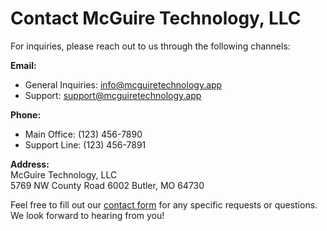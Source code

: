 # Contact McGuire Technology, LLC

For inquiries, please reach out to us through the following channels:

**Email:**  
- General Inquiries: info@mcguiretechnology.app
- Support: support@mcguiretechnology.app

**Phone:**  
- Main Office: (123) 456-7890  
- Support Line: (123) 456-7891  

**Address:**  
McGuire Technology, LLC  
5769 NW County Road 6002
Butler, MO 64730

Feel free to fill out our [contact form](#) for any specific requests or questions. We look forward to hearing from you!